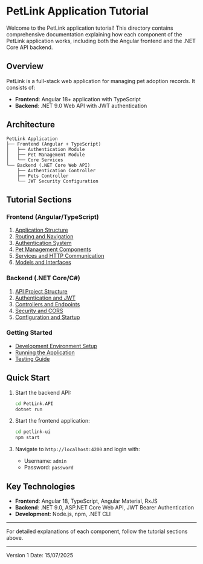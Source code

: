 # PetLink Application Tutorial

Welcome to the PetLink application tutorial! This directory contains comprehensive documentation explaining how each component of the PetLink application works, including both the Angular frontend and the .NET Core API backend.

## Overview

PetLink is a full-stack web application for managing pet adoption records. It consists of:

- **Frontend**: Angular 18+ application with TypeScript
- **Backend**: .NET 9.0 Web API with JWT authentication

## Architecture

```
PetLink Application
├── Frontend (Angular + TypeScript)
│   ├── Authentication Module
│   ├── Pet Management Module
│   └── Core Services
└── Backend (.NET Core Web API)
    ├── Authentication Controller
    ├── Pets Controller
    └── JWT Security Configuration
```

## Tutorial Sections

### Frontend (Angular/TypeScript)
1. [Application Structure](./frontend/01-application-structure.md)
2. [Routing and Navigation](./frontend/02-routing-navigation.md)
3. [Authentication System](./frontend/03-authentication.md)
4. [Pet Management Components](./frontend/04-pet-management.md)
5. [Services and HTTP Communication](./frontend/05-services-http.md)
6. [Models and Interfaces](./frontend/06-models-interfaces.md)

### Backend (.NET Core/C#)
1. [API Project Structure](./backend/01-api-structure.md)
2. [Authentication and JWT](./backend/02-authentication-jwt.md)
3. [Controllers and Endpoints](./backend/03-controllers-endpoints.md)
4. [Security and CORS](./backend/04-security-cors.md)
5. [Configuration and Startup](./backend/05-configuration-startup.md)

### Getting Started
- [Development Environment Setup](./setup/development-environment.md)
- [Running the Application](./setup/running-application.md)
- [Testing Guide](./setup/testing-guide.md)

## Quick Start

1. Start the backend API:
   ```bash
   cd PetLink.API
   dotnet run
   ```

2. Start the frontend application:
   ```bash
   cd petlink-ui
   npm start
   ```

3. Navigate to `http://localhost:4200` and login with:
   - Username: `admin`
   - Password: `password`

## Key Technologies

- **Frontend**: Angular 18, TypeScript, Angular Material, RxJS
- **Backend**: .NET 9.0, ASP.NET Core Web API, JWT Bearer Authentication
- **Development**: Node.js, npm, .NET CLI

---

For detailed explanations of each component, follow the tutorial sections above.

---

Version 1
Date: 15/07/2025

